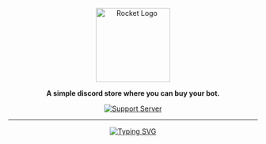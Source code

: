 <div align="center">

<a href="https://discord.gg/hmptMArghm" target="_blank"><img src="https://i.imgur.com/zRk4C7b.png" alt="Rocket Logo" height="150" /></a>

**A simple discord store where you can buy your bot.**

[![Support Server](https://discord.com/api/guilds/958770825522217110/embed.png?style=banner2)](https://discord.gg/hmptMArghm)

<hr>

<div align='center'>

<p align='center'>

[![Typing SVG](https://readme-typing-svg.herokuapp.com?color=86deff&lines=🚀+The+sky+isn't+the+limit&#46;+☁️)](https://git.io/typing-svg)

</p>

</div>

</div>
